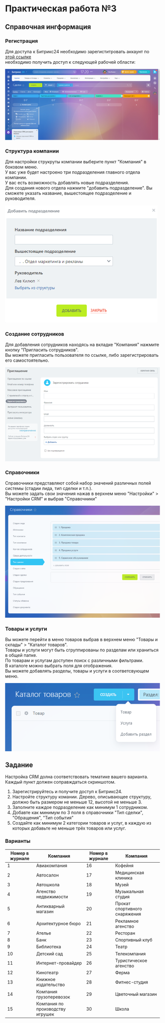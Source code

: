 # Практическая работа №3

## Справочная ингформация

### Регистрация

Для доступа к Битрикс24 необходимо зарегиститровать аккаунт по [этой ссылке](https://www.bitrix24.ru/)  
необходимо получить доступ к следующей рабочей области:  

![pract2-1](./images/pract2-1.png)

### Структура компании

Для настройки струкруты компании выберите пункт "Компания" в боковом меню.  
У вас уже будет настроено три подразделения главного отдела компании.  
У вас есть возможность добавлять новые подразделения.  
Для создания нового отдела нажмите "добавить подразделение". Вы сможете указать название, вышестоящее подразделение и руководителя.  

![pract2-2](./images/pract2-2.png)

### Создание сотрудников

Для добавления сотрудников находясь на вкладке "Компания" нажмите кнопку "Пригласить сотрудников".  
Вы можете пригласить пользователя по ссылке, либо зарегистрировать его самостоятельно.

![pract2-3](./images/pract2-3.png)

### Справочники

Справочники представляют собой набор значений различных полей системы (стадии лида, тип сделки и т.п.).  
Вы можете задать свои значения нажав в верхнем меню "Настройки" > "Настройки CRM" и выбрав "Справочники"

![pract2-4](./images/pract2-4.png)

### Товары и услуги

Вы можете перейти в меню товаров выбрав в верхнем меню "Товары и склады" > "Каталог товаров".  
Товары и услуги могут быть сгруппированы по разделам или храниться в общей папке.  
По товарам и услугам доступен поиск с различными фильтрами.  
В каталоге можно выбрать поля для отображения.  
Вы можете добавлять разделы, товары и услуги в соответсвующем меню.  

![pract2-5](./images/pract2-5.png)

## Задание

Настройка CRM долна соответствовать тематике вашего варианта.  
Каждый пункт должен соправждаться скриншотом.  

1. Зарегистрируйтесь и получите доступ к Битрикс24.
1. Настройте структуру комании. Дерево, описывающее структуру, должно быть размером не меньше 12, высотой не меньше 3.
1. Заполните каждое подразделение как минимум 1 сотрудником.  
1. Добавте как минимум по 3 поля в справочники "Тип сделки", "Обращения", "Тип события"
1. Создайте как минимум 2 категории товаров и услуг, в каждую из которых добавьте не меньше трёх товаров или услуг.  

### Варианты

|Номер в журнале|Компания|Номер в журнале|Компания|
|-|-|-|-|
|1|Авиакомпания|16|Кофейня|
|2|Автосалон|17|Медицинская клиника|
|3|Автошкола|18|Музей|
|4|Агенство недвижимости|19|Музыкальная студия|
|5|Антикварный магазин|20|Прокат спортивного снаряжения|
|6|Архитектурное бюро|21|Рекламное агенство|
|7|Ателье|22|Ресторан
|8|Банк|23|Спортивный клуб|
|9|Библиотека|24|Театр|
|10|Детский сад|25|Телекомпания|
|11|Интернет-провайдер|26|Туристическое агенство|
|12|Кинотеатр|27|Ферма|
|13|Книжное издательство|28|Фитнес-студия|
|14|Компания грузоперевозок|29|Цветочный магазин|
|15|Компания по производству игрушек|30|Школа|
